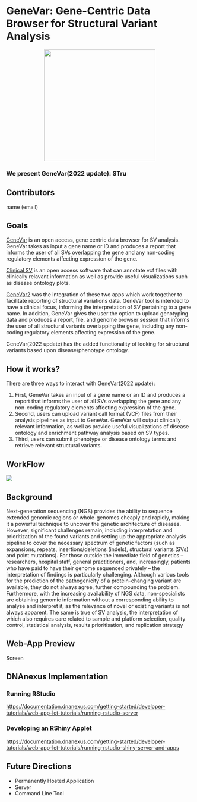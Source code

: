 # GeneVar: Gene-Centric Data Browser for Structural Variant Analysis

<p align="center">
  <img width="300" height="300" src="https://user-images.githubusercontent.com/82537630/195174788-6acc9837-e610-4ad2-8211-48a19debf30f.png">
 
</p>

### We present GeneVar(2022 update): STru

## Contributors

name (email)


## Goals

[GeneVar](https://github.com/collaborativebioinformatics/GeneVar) is an open access, gene centric data browser for SV analysis. GeneVar takes as input a gene name or ID and produces a report that informs the user of all SVs overlapping the gene and any non-coding regulatory elements affecting expression of the gene.

[Clinical SV](https://github.com/collaborativebioinformatics/clinical_SVs) is an open access software that can annotate vcf files with clinically relavant information as well as provide useful visualizations such as disease ontology plots.

[GeneVar2](https://github.com/collaborativebioinformatics/GeneVar2) was the integration of these two apps which work together to facilitate reporting of structural variations data. GeneVar tool is intended to have a clinical focus, informing the interpretation of SV pertaining to a gene name. In addition, GeneVar gives the user the option to upload genotyping data and produces a report, file, and genome browser session that informs the user of all structural variants overlapping the gene, including any non-coding regulatory elements affecting expression of the gene.

GeneVar(2022 update) has the added functionality of looking for structural variants based upon disease/phenotype ontology.

## How it works?

There are three ways to interact with GeneVar(2022 update):
1. First, GeneVar takes an input of a gene name or an ID and produces a report that informs the user of all SVs overlapping the gene and any non-coding regulatory elements affecting expression of the gene. 
2. Second, users can upload variant call format (VCF) files from their analysis pipelines as input to GeneVar. GeneVar will output clinically relevant information, as well as provide useful visualizations of disease ontology and enrichment pathway analysis based on SV types. 
3. Third, users can submit phenotype or disease ontology terms and retrieve relevant structural variants.


## WorkFlow

![](genevar-22.png)


## Background

Next-generation sequencing (NGS) provides the ability to sequence extended genomic regions or whole-genomes cheaply and rapidly, making it a powerful technique to uncover the genetic architecture of diseases. However, significant challenges remain, including interpretation and prioritization of the found variants and setting up the appropriate analysis pipeline to cover the necessary spectrum of genetic factors (such as expansions, repeats, insertions/deletions (indels), structural variants (SVs) and point mutations). For those outside the immediate field of genetics – researchers, hospital staff, general practitioners, and, increasingly, patients who have paid to have their genome sequenced privately – the interpretation of findings is particularly challenging. Although various tools for the prediction of the pathogenicity of a protein-changing variant are available, they do not always agree, further compounding the problem. Furthermore, with the increasing availability of NGS data, non-specialists are obtaining genomic information without a corresponding ability to analyse and interpret it, as the relevance of novel or existing variants is not always apparent. The same is true of SV analysis, the interpretation of which also requires care related to sample and platform selection, quality control, statistical analysis, results prioritisation, and replication strategy


## Web-App Preview

Screen


## DNAnexus Implementation

### Running RStudio

https://documentation.dnanexus.com/getting-started/developer-tutorials/web-app-let-tutorials/running-rstudio-server

### Developing an RShiny Applet

https://documentation.dnanexus.com/getting-started/developer-tutorials/web-app-let-tutorials/running-rstudio-shiny-server-and-apps

## Future Directions 
- Permanently Hosted Application
- Server
- Command Line Tool
